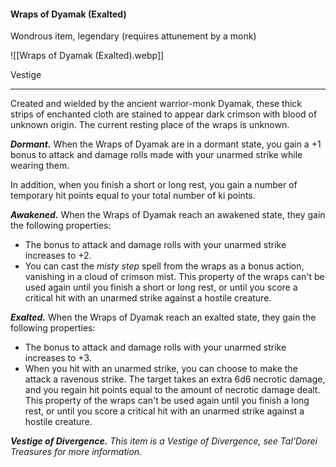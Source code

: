 #### Wraps of Dyamak (Exalted)

Wondrous item, legendary (requires attunement by a monk)

![[Wraps of Dyamak (Exalted).webp]]

Vestige

---

Created and wielded by the ancient warrior-monk Dyamak, these thick strips of enchanted cloth are stained to appear dark crimson with blood of unknown origin. The current resting place of the wraps is unknown.

***Dormant.*** When the Wraps of Dyamak are in a dormant state, you gain a +1 bonus to attack and damage rolls made with your unarmed strike while wearing them.

In addition, when you finish a short or long rest, you gain a number of temporary hit points equal to your total number of ki points.

***Awakened.*** When the Wraps of Dyamak reach an awakened state, they gain the following properties:

- The bonus to attack and damage rolls with your unarmed strike increases to +2.
- You can cast the *misty step* spell from the wraps as a bonus action, vanishing in a cloud of crimson mist. This property of the wraps can't be used again until you finish a short or long rest, or until you score a critical hit with an unarmed strike against a hostile creature.

***Exalted.*** When the Wraps of Dyamak reach an exalted state, they gain the following properties:

- The bonus to attack and damage rolls with your unarmed strike increases to +3.
- When you hit with an unarmed strike, you can choose to make the attack a ravenous strike. The target takes an extra 6d6 necrotic damage, and you regain hit points equal to the amount of necrotic damage dealt. This property of the wraps can't be used again until you finish a long rest, or until you score a critical hit with an unarmed strike against a hostile creature.

***Vestige of Divergence.*** *This item is a Vestige of Divergence, see *Tal'Dorei Treasures* for more information.*